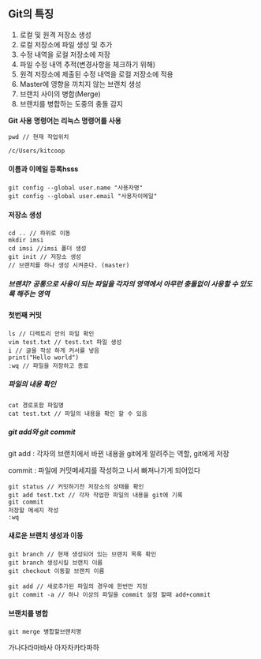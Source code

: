 ## Git의 특징

1. 로컬 및 원격 저장소 생성
2. 로컬 저장소에 파일 생성 및 추가
3. 수정 내역을 로컬 저장소에 저장
4. 파일 수정 내역 추적(변경사항을 체크하기 위해)
5. 원격 저장소에 제출된 수정 내역을 로컬 저장소에 적용
6. Master에 영향을 끼치지 않는 브랜치 생성
7. 브랜치 사이의 병합(Merge)
8. 브랜치를 병합하는 도중의 충돌 감지

**Git 사용 명령어는 리눅스 명령어를 사용**

```
pwd // 현재 작업위치

/c/Users/kitcoop
```


#### 이름과 이메일 등록hsss

```
git config --global user.name "사용자명"
git config --global user.email "사용자이메일"
```



#### 저장소 생성

```
cd .. // 하위로 이동
mkdir imsi
cd imsi //imsi 폴더 생성
git init // 저장소 생성
// 브랜치를 하나 생성 시켜준다. (master)
```

##### 브랜치? 공통으로 사용이 되는 파일을 각자의 영역에서 아무런 충돌없이 사용할 수 있도록 해주는 영역



#### 첫번째 커밋

```
ls // 디렉토리 안의 파일 확인
vim test.txt // test.txt 파일 생성
i // 글을 작성 하게 커서를 넣음
print("Hello world")
:wq // 파일을 저장하고 종료
```

##### 파일의 내용 확인

```
cat 경로포함 파일명
cat test.txt // 파일의 내용을 확인 할 수 있음
```

##### git add와 git commit

git add : 각자의 브랜치에서 바뀐 내용을 git에게 알려주는 역할, git에게 저장

commit : 파일에 커밋메세지를 작성하고 나서 빠져나가게 되어있다

```햣
git status // 커밋하기전 저장소의 상태를 확인
git add test.txt // 각자 작업한 파일의 내용을 git에 기록
git commit
저장할 메세지 작성
:wq
```



#### 새로운 브랜치 생성과 이동

```
git branch // 현재 생성되어 있는 브랜치 목록 확인
git branch 생성시킬 브랜치 이름
git checkout 이동할 브랜치 이름
```

```
git add // 새로추가된 파일의 경우에 한번만 지정
git commit -a // 하나 이상의 파일을 commit 설정 할때 add+commit
```

#### 브랜치를 병합

```
git merge 병합할브랜치명
```

가나다라마바사
아자차카타파하